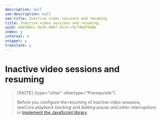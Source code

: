 ```yaml
---
description: null
seo-description: null
seo-title: Inactive video sessions and resuming
title: Inactive video sessions and resuming
uuid: eb4398cc-9e3b-406f-a5c4-c9cf4bdf5b8e
index: y
internal: n
snippet: y
translate: y
---
```


# Inactive video sessions and resuming


>[!NOTE] {type="other" othertype="Prerequisite"}
>
>Before you configure the resuming of inactive video sessions, see*Core playback tracking* and *Adding pause and other interruptions* in [ Implement the JavaScript library](c_vhl_imp-lib-js.md#concept_A72BFE683F4A4A3397FD0C71E955DF07). 

